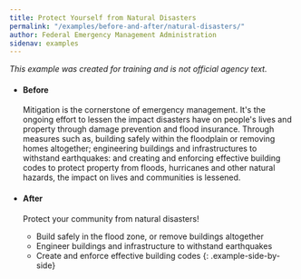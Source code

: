 ```yaml
---
title: Protect Yourself from Natural Disasters
permalink: "/examples/before-and-after/natural-disasters/"
author: Federal Emergency Management Administration
sidenav: examples
---
```


_This example was created for training and is not official agency text._

* #### Before

  Mitigation is the cornerstone of emergency management. It's the ongoing effort to lessen the impact disasters have on people's lives and property through damage prevention and flood insurance. Through measures such as, building safely within the floodplain or removing homes altogether; engineering buildings and infrastructures to withstand earthquakes: and creating and enforcing effective building codes to protect property from floods, hurricanes and other natural hazards, the impact on lives and communities is lessened.

* #### After

  Protect your community from natural disasters!

  - Build safely in the flood zone, or remove buildings altogether
  - Engineer buildings and infrastructure to withstand earthquakes
  - Create and enforce effective building codes
{: .example-side-by-side}
